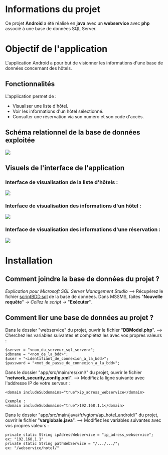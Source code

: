 # Informations du projet

Ce projet **Android** a été réalisé en **java** avec un **webservice** avec **php** associé à une base de données SQL Server.


# Objectif de l'application

L'application Android a pour but de visionner les informations d'une base de données concernant des hôtels.

## Fonctionnalités

L'application permet de :
- Visualiser une liste d'hôtel.
- Voir les informations d'un hôtel sélectionné.
- Consulter une réservation via son numéro et son code d'accès.

## Schéma relationnel de la base de données exploitée

![](https://github.com/vgtom4/SIO2-AP-HOTEL-APPLI/blob/master/imagesProjet/schema_bdd.png?raw=true)

## Visuels de l'interface de l'application

### Interface de visualisation de la liste d'hôtels :
![](imagesProjet/preview_listehotels.png)

### Interface de visualisation des informations d'un hôtel :
![](imagesProjet/preview_infohotel.png)

### Interface de visualisation des informations d'une réservation :
![](imagesProjet/preview_consultation.png)


# Installation

## Comment joindre la base de données du projet ?

*Explication pour Microsoft SQL Server Management Studio*
--> Récupérez le fichier [scriptBDD.sql](scriptBDD.sql) de la base de données.
Dans MSSMS, faites "**Nouvelle requête**" -> *Collez le script* -> "**Exécuter**".

## Comment lier une base de données au projet ?

Dans le dossier "webservice" du projet, ouvrir le fichier "**DBModel.php**".
--> Cherchez les variables suivantes et complétez les avec vos propres valeurs :

	$server = "<nom_du_serveur_sql_server>";
	$dbname = "<nom_de_la_bdd>";
	$user = "<identifiant_de_connexion_a_la_bdd>";
	$password = "<mot_de_passe_de_connexion_a_la_bdd>";


Dans le dossier "app/src/main/res/xml/" du projet, ouvrir le fichier "**network_security_config.xml**".
--> Modifiez la ligne suivante avec l'addresse IP de votre serveur :

	<domain includeSubdomains="true">ip_adress_webservice</domain>
 
	Exemple :
	<domain includeSubdomains="true">192.168.1.1</domain>


 Dans le dossier "app/src/main/java/fr/vgtom/ap_hotel_android/" du projet, ouvrir le fichier "**varglobale.java**".
--> Modifiez les variables suivantes avec vos propres valeurs :

	private static String ipAdressWebservice = "ip_adress_webservice";     ex: "192.168.1.1"
	private static String pathWebService = "/.../.../";                    ex: "/webservice/hotel/"
